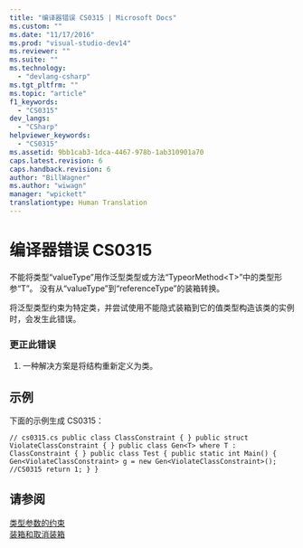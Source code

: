 ```yaml
---
title: "编译器错误 CS0315 | Microsoft Docs"
ms.custom: ""
ms.date: "11/17/2016"
ms.prod: "visual-studio-dev14"
ms.reviewer: ""
ms.suite: ""
ms.technology: 
  - "devlang-csharp"
ms.tgt_pltfrm: ""
ms.topic: "article"
f1_keywords: 
  - "CS0315"
dev_langs: 
  - "CSharp"
helpviewer_keywords: 
  - "CS0315"
ms.assetid: 9bb1cab3-1dca-4467-978b-1ab310901a70
caps.latest.revision: 6
caps.handback.revision: 6
author: "BillWagner"
ms.author: "wiwagn"
manager: "wpickett"
translationtype: Human Translation
---
```

# 编译器错误 CS0315
不能将类型“valueType”用作泛型类型或方法“TypeorMethod\<T\>”中的类型形参“T”。 没有从“valueType”到“referenceType”的装箱转换。  
  
 将泛型类型约束为特定类，并尝试使用不能隐式装箱到它的值类型构造该类的实例时，会发生此错误。  
  
### 更正此错误  
  
1.  一种解决方案是将结构重新定义为类。  
  
## 示例  
 下面的示例生成 CS0315：  
  
```  
// cs0315.cs public class ClassConstraint { } public struct ViolateClassConstraint { } public class Gen<T> where T : ClassConstraint { } public class Test { public static int Main() { Gen<ViolateClassConstraint> g = new Gen<ViolateClassConstraint>(); //CS0315 return 1; } }  
```  
  
## 请参阅  
 [类型参数的约束](../../csharp/programming-guide/generics/constraints-on-type-parameters.md)   
 [装箱和取消装箱](../../csharp/programming-guide/types/boxing-and-unboxing.md)